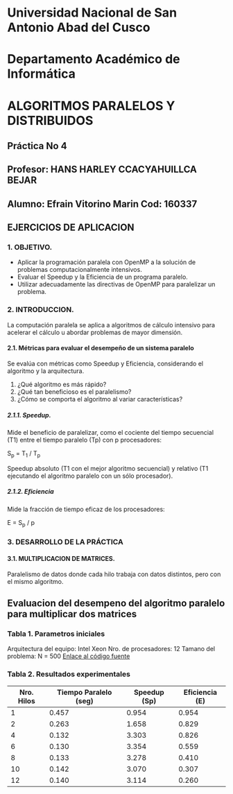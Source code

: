 # Universidad Nacional de San Antonio Abad del Cusco
# Departamento Académico de Informática
# ALGORITMOS PARALELOS Y DISTRIBUIDOS

## Práctica No 4
## Profesor: HANS HARLEY CCACYAHUILLCA BEJAR
## Alumno: Efrain Vitorino Marin  Cod: 160337
## EJERCICIOS DE APLICACION

### 1. OBJETIVO.
*   Aplicar la programación paralela con OpenMP a la solución de problemas computacionalmente intensivos.
*   Evaluar el Speedup y la Eficiencia de un programa paralelo.
*   Utilizar adecuadamente las directivas de OpenMP para paralelizar un problema.

### 2. INTRODUCCION.
La computación paralela se aplica a algoritmos de cálculo intensivo para acelerar el cálculo u abordar problemas de mayor dimensión.

#### 2.1. Métricas para evaluar el desempeño de un sistema paralelo
Se evalúa con métricas como Speedup y Eficiencia, considerando el algoritmo y la arquitectura.

1.  ¿Qué algoritmo es más rápido?
2.  ¿Qué tan beneficioso es el paralelismo?
3.  ¿Cómo se comporta el algoritmo al variar características?

##### 2.1.1. Speedup.
Mide el beneficio de paralelizar, como el cociente del tiempo secuencial (T1) entre el tiempo paralelo (Tp) con p procesadores:

S<sub>p</sub> = T<sub>1</sub> / T<sub>p</sub>

Speedup absoluto (T1 con el mejor algoritmo secuencial) y relativo (T1 ejecutando el algoritmo paralelo con un sólo procesador).

##### 2.1.2. Eficiencia
Mide la fracción de tiempo eficaz de los procesadores:

E = S<sub>p</sub> / p

### 3. DESARROLLO DE LA PRÁCTICA

#### 3.1. MULTIPLICACION DE MATRICES.
Paralelismo de datos donde cada hilo trabaja con datos distintos, pero con el mismo algoritmo.


## Evaluacion del desempeno del algoritmo paralelo para multiplicar dos matrices
### Tabla 1. Parametros iniciales
Arquitectura del equipo: Intel Xeon
Nro. de procesadores: 12
Tamano del problema: N = 500
[Enlace al código fuente](ejersicio1.cpp)
### Tabla 2. Resultados experimentales
| Nro. Hilos | Tiempo Paralelo (seg) | Speedup (Sp) | Eficiencia (E) |
|------------|-----------------------|--------------|----------------|
|          1 |                 0.457 |        0.954 |          0.954 |
|          2 |                 0.263 |        1.658 |          0.829 |
|          4 |                 0.132 |        3.303 |          0.826 |
|          6 |                 0.130 |        3.354 |          0.559 |
|          8 |                 0.133 |        3.278 |          0.410 |
|         10 |                 0.142 |        3.070 |          0.307 |
|         12 |                 0.140 |        3.114 |          0.260 |
